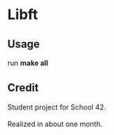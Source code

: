 # Libft
## Usage
run **make all**

## Credit
Student project for School 42.
<br>
<br>
Realized in about one month.
